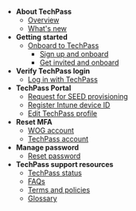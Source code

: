 - **About TechPass**
  - [Overview](home)
  - [What's new](/whats-new/whats-new.md)
- **Getting started**
  - [Onboard to TechPass](onboard-to-techpass.md)  
    - [Sign up and onboard](sign-up-and-onboard-to-techpass)
    - [Get invited and onboard](get-invited-and-onboard-to-techpass)
- **Verify TechPass login** 
  - [Log in with TechPass](log-in-with-techpass)
- **TechPass Portal**
  - [Request for SEED provisioning](request-for-seed-provisioning)
  - [Register Intune device ID](register-intune-device-id)
  - [Edit TechPass profile](edit-profile)
- **Reset MFA**
  - [WOG account](reset-security-verification-for-wog-account)
  - [TechPass account](reset-techpass-mfa-for-new-device)  
- **Manage password**
  - [Reset password](reset-password)
- **TechPass support resources**
  - [TechPass status](techpass-status)
  - [FAQs](/support/overview.md)
  - [Terms and policies](terms-and-policies)
  - [Glossary](glossary)
